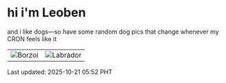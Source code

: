 # hi i'm Leoben

and i like dogs—so have some random dog pics that change whenever my CRON feels like it

|  |  |
|--------|----------|
| ![Borzoi](https://random-dog-vercel.vercel.app/api/random-borzoi?v=1760997168) | ![Labrador](https://random-dog-vercel.vercel.app/api/random-labrador?v=1760997168) |

Last updated: 2025-10-21 05:52 PHT

